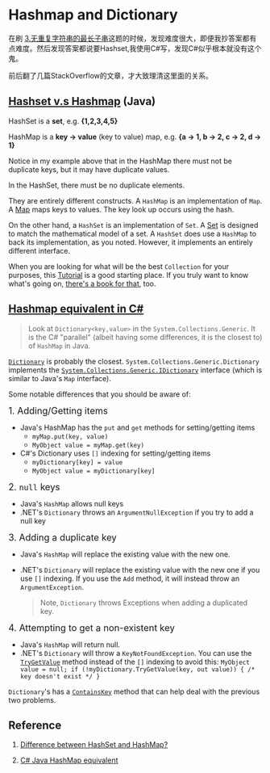 # Hashmap and Dictionary



在刷 [3.无重复字符串的最长子串](https://leetcode-cn.com/problems/longest-substring-without-repeating-characters/solution/wu-zhong-fu-zi-fu-de-zui-chang-zi-chuan-by-leetc-2/)这题的时候，发现难度很大，即便我抄答案都有点难度。然后发现答案都说要Hashset,我使用C#写，发现C#似乎根本就没有这个鬼。

前后翻了几篇StackOverflow的文章，才大致理清这里面的关系。





## [Hashset v.s Hashmap](https://stackoverflow.com/questions/2773824/difference-between-hashset-and-hashmap) (Java)



HashSet is a **set**, e.g. **{1,2,3,4,5}**

HashMap is a **key -> value** (key to value) map, e.g. **{a -> 1, b -> 2, c -> 2, d -> 1}**

Notice in my example above that in the HashMap there must not be duplicate keys, but it may have duplicate values.

In the HashSet, there must be no duplicate elements.



They are entirely different constructs. A `HashMap` is an implementation of `Map`. A [Map](http://java.sun.com/javase/6/docs/api/java/util/Map.html) maps keys to values. The key look up occurs using the hash.

On the other hand, a `HashSet` is an implementation of `Set`. A [Set](http://java.sun.com/javase/6/docs/api/java/util/Set.html) is designed to match the mathematical model of a set. A `HashSet` does use a `HashMap` to back its implementation, as you noted. However, it implements an entirely different interface.

When you are looking for what will be the best `Collection` for your purposes, this [Tutorial](http://java.sun.com/docs/books/tutorial/collections/index.html) is a good starting place. If you truly want to know what's going on, [there's a book for that](https://rads.stackoverflow.com/amzn/click/com/0596527756), too.



## [Hashmap equivalent in C#](https://stackoverflow.com/questions/1273139/c-sharp-java-hashmap-equivalent)

> Look at `Dictionary<key,value>` in the `System.Collections.Generic`. It is the C# "parallel" (albeit having some differences, it is the closest to) of `HashMap` in Java.

[`Dictionary`](https://docs.microsoft.com/en-us/dotnet/api/system.collections.generic.dictionary-2) is probably the closest. `System.Collections.Generic.Dictionary` implements the [`System.Collections.Generic.IDictionary`](https://docs.microsoft.com/en-us/dotnet/api/system.collections.generic.idictionary-2) interface (which is similar to Java's `Map` interface).

Some notable differences that you should be aware of:

<font size=4>1. Adding/Getting items</font>

- Java's HashMap has the `put` and `get` methods for setting/getting items
  - `myMap.put(key, value)`
  - `MyObject value = myMap.get(key)`
- C#'s Dictionary uses `[]` indexing for setting/getting items
  - `myDictionary[key] = value`
  - `MyObject value = myDictionary[key]`

<font size=4>2. `null` keys</font>

- Java's `HashMap` allows null keys
- .NET's `Dictionary` throws an `ArgumentNullException` if you try to add a null key

<font size=4>3. Adding a duplicate key </font>

- Java's `HashMap` will replace the existing value with the new one.

- .NET's `Dictionary` will replace the existing value with the new one if you use `[]` indexing. If you use the `Add` method, it will instead throw an `ArgumentException`.

  >  Note, `Dictionary` throws Exceptions when adding a duplicated key. 

<font size=4>4. Attempting to get a non-existent key</font>

- Java's `HashMap` will return null.
- .NET's `Dictionary` will throw a `KeyNotFoundException`. You can use the [`TryGetValue`](https://docs.microsoft.com/en-us/dotnet/api/system.collections.generic.dictionary-2.trygetvalue) method instead of the `[]` indexing to avoid this:
  `MyObject value = null; if (!myDictionary.TryGetValue(key, out value)) { /* key doesn't exist */ }`



`Dictionary`'s has a [`ContainsKey`](https://docs.microsoft.com/en-us/dotnet/api/system.collections.generic.dictionary-2.containskey) method that can help deal with the previous two problems.



## Reference

1. [Difference between HashSet and HashMap?](https://stackoverflow.com/questions/2773824/difference-between-hashset-and-hashmap)

2. [C# Java HashMap equivalent](https://stackoverflow.com/questions/1273139/c-sharp-java-hashmap-equivalent)